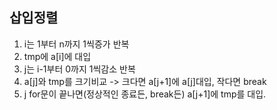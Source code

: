 ## 삽입정렬

1. i는 1부터 n까지 1씩증가 반복
2. tmp에 a[i]에 대입
3. j는 i-1부터 0까지 1씩감소 반복 
4. a[j]와 tmp를 크기비교 -> 크다면 a[j+1]에 a[j]대입, 작다면 break
5. j for문이 끝나면(정상적인 종료든, break든) a[j+1]에 tmp를 대입.

